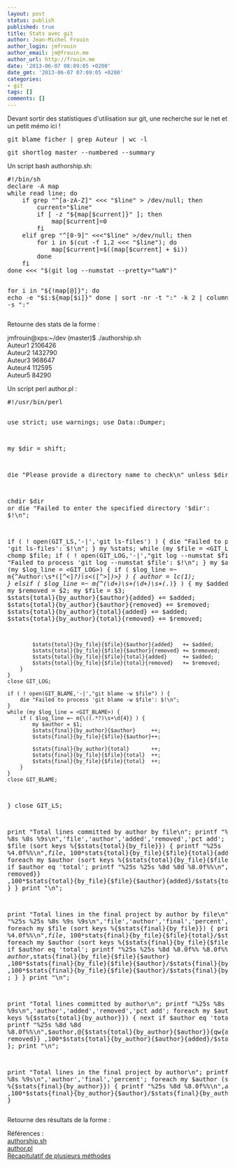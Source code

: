 ```yaml
---
layout: post
status: publish
published: true
title: Stats avec git
author: Jean-Michel Frouin
author_login: jmfrouin
author_email: jm@frouin.me
author_url: http://frouin.me
date: '2013-06-07 08:09:05 +0200'
date_gmt: '2013-06-07 07:09:05 +0200'
categories:
- git
tags: []
comments: []
---
```

<p>Devant sortir des statistiques d'utilisation sur git, une recherche sur le net et un petit mémo ici !</p>
<!--more-->
<pre class="brush:shell">git blame ficher | grep Auteur | wc -l</pre>
<pre class="brush:shell">git shortlog master --numbered --summary</pre>
<p>Un script bash authorship.sh:</p>
<pre class="brush:shell">
#!/bin/sh
declare -A map
while read line; do
    if grep "^[a-zA-Z]" <<< "$line" > /dev/null; then
        current="$line"
        if [ -z "${map[$current]}" ]; then 
            map[$current]=0
        fi
    elif grep "^[0-9]" <<<"$line" >/dev/null; then
        for i in $(cut -f 1,2 <<< "$line"); do
            map[$current]=$((map[$current] + $i))
        done
    fi
done <<< "$(git log --numstat --pretty="%aN")"

for i in "${!map[@]}"; do
    echo -e "$i:${map[$i]}"
done | sort -nr -t ":" -k 2 | column -t -s ":"
</pre>
<p>Retourne des stats de la forme : </p>
<p>jmfrouin@xps:~/dev (master)$ ./authorship.sh<br />
Auteur1  2106426<br />
Auteur2  1432790<br />
Auteur3  968647<br />
Auteur4  112595<br />
Auteur5  84290</p>
<p>Un script perl author.pl :</p>
<pre class="brush:shell">
#!/usr/bin/perl

use strict;
use warnings;
use Data::Dumper;

my $dir = shift;

die "Please provide a directory name to check\n"
    unless $dir;

chdir $dir
    or die "Failed to enter the specified directory '$dir': $!\n";

if ( ! open(GIT_LS,'-|','git ls-files') ) {
    die "Failed to process 'git ls-files': $!\n";
}
my %stats;
while (my $file = <GIT_LS>) {
    chomp $file;
    if ( ! open(GIT_LOG,'-|',"git log --numstat $file") ) {
        die "Failed to process 'git log --numstat $file': $!\n";
    }
    my $author;
    while (my $log_line = <GIT_LOG>) {
        if ( $log_line =~ m{^Author:\s*([^<]*?)\s*<([^>]*)>} ) {
            $author = lc($1);
        }
        elsif ( $log_line =~ m{^(\d+)\s+(\d+)\s+(.*)} ) {
            my $added = $1;
            my $removed = $2;
            my $file = $3;
            $stats{total}{by_author}{$author}{added}        += $added;
            $stats{total}{by_author}{$author}{removed}      += $removed;
            $stats{total}{by_author}{total}{added}          += $added;
            $stats{total}{by_author}{total}{removed}        += $removed;

            $stats{total}{by_file}{$file}{$author}{added}   += $added;
            $stats{total}{by_file}{$file}{$author}{removed} += $removed;
            $stats{total}{by_file}{$file}{total}{added}     += $added;
            $stats{total}{by_file}{$file}{total}{removed}   += $removed;
        }
    }
    close GIT_LOG;

    if ( ! open(GIT_BLAME,'-|',"git blame -w $file") ) {
        die "Failed to process 'git blame -w $file': $!\n";
    }
    while (my $log_line = <GIT_BLAME>) {
        if ( $log_line =~ m{\((.*?)\s+\d{4}} ) {
            my $author = $1;
            $stats{final}{by_author}{$author}     ++;
            $stats{final}{by_file}{$file}{$author}++;

            $stats{final}{by_author}{total}       ++;
            $stats{final}{by_file}{$file}{total}  ++;
            $stats{final}{by_file}{$file}{total}  ++;
        }
    }
    close GIT_BLAME;
}
close GIT_LS;

print "Total lines committed by author by file\n";
printf "%25s %25s %8s %8s %9s\n",'file','author','added','removed','pct add';
foreach my $file (sort keys %{$stats{total}{by_file}}) {
    printf "%25s %4.0f%%\n",$file
            ,100*$stats{total}{by_file}{$file}{total}{added}/$stats{total}{by_author}{total}{added};
    foreach my $author (sort keys %{$stats{total}{by_file}{$file}}) {
        next if $author eq 'total';
        printf "%25s %25s %8d %8d %8.0f%%\n",'', $author,@{$stats{total}{by_file}{$file}{$author}}{qw{added removed}}
            ,100*$stats{total}{by_file}{$file}{$author}{added}/$stats{total}{by_file}{$file}{total}{added};
    }
}
print "\n";

print "Total lines in the final project by author by file\n";
printf "%25s %25s %8s %9s %9s\n",'file','author','final','percent', '% of all';
foreach my $file (sort keys %{$stats{final}{by_file}}) {
    printf "%25s %4.0f%%\n",$file
            ,100*$stats{final}{by_file}{$file}{total}/$stats{final}{by_author}{total};
    foreach my $author (sort keys %{$stats{final}{by_file}{$file}}) {
        next if $author eq 'total';
        printf "%25s %25s %8d %8.0f%% %8.0f%%\n",'', $author,$stats{final}{by_file}{$file}{$author}
            ,100*$stats{final}{by_file}{$file}{$author}/$stats{final}{by_file}{$file}{total}
            ,100*$stats{final}{by_file}{$file}{$author}/$stats{final}{by_author}{total}
        ;
    }
}
print "\n";


print "Total lines committed by author\n";
printf "%25s %8s %8s %9s\n",'author','added','removed','pct add';
foreach my $author (sort keys %{$stats{total}{by_author}}) {
    next if $author eq 'total';
    printf "%25s %8d %8d %8.0f%%\n",$author,@{$stats{total}{by_author}{$author}}{qw{added removed}}
        ,100*$stats{total}{by_author}{$author}{added}/$stats{total}{by_author}{total}{added};
};
print "\n";


print "Total lines in the final project by author\n";
printf "%25s %8s %9s\n",'author','final','percent';
foreach my $author (sort keys %{$stats{final}{by_author}}) {
    printf "%25s %8d %8.0f%%\n",$author,$stats{final}{by_author}{$author}
        ,100*$stats{final}{by_author}{$author}/$stats{final}{by_author}{total};
}
</pre>
<p>Retourne des résultats de la forme : </p>
<p>Références :<br />
<a href="http://stackoverflow.com/questions/2787253/show-number-of-changed-lines-per-author-in-git" target="_blank">authorship.sh</a><br />
<a href="http://stackoverflow.com/questions/1265040/how-to-count-total-lines-changed-by-a-specific-author-in-a-git-repository" target="_blank">author.pl</a><br />
<a href="http://fr.softuses.com/174171" target="_bkank">Récapitulatif de plusieurs méthodes</a></p>
